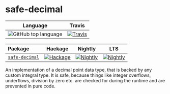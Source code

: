 # safe-decimal

| Language | Travis |
|:--------:|:------:|
| ![GitHub top language](https://img.shields.io/github/languages/top/fpco/safe-decimal.svg) | [![Travis](https://img.shields.io/travis/fpco/safe-decimal/master.svg?label=Linux%20%26%20OS%20X)](https://travis-ci.org/fpco/safe-decimal) |

|      Package       | Hackage | Nightly | LTS |
|:-------------------|:-------:|:-------:|:---:|
|  [`safe-decimal`](https://github.com/fpco/safe-decimal/tree/master/safe-decimal)|                                       [![Hackage](https://img.shields.io/hackage/v/safe-decimal.svg)](https://hackage.haskell.org/package/safe-decimal)|                                                                                                        [![Nightly](https://www.stackage.org/package/safe-decimal/badge/nightly)](https://www.stackage.org/nightly/package/safe-decimal)|                                                                                         [![Nightly](https://www.stackage.org/package/safe-decimal/badge/lts)](https://www.stackage.org/lts/package/safe-decimal)|


An implementation of a decimal point data type, that is backed by any custom integral
type. It is safe, because things like integer overflows, underflows, division by zero
etc. are checked for during the runtime and are prevented in pure code.
